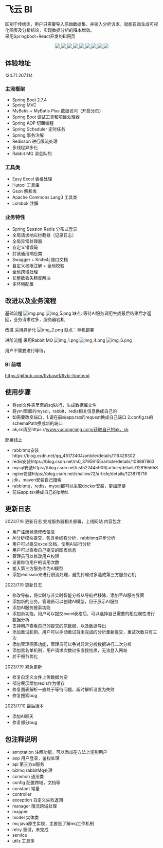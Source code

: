 # 飞云 BI

区别于传统BI，用户只需要导入原始数据集、并输入分析诉求，就能自动生成可视化图表及分析结论，实现数据分析的降本增效。
</br>
采用Springboot+React开发的BI网页

<p align="center">
<a target="_blank" href="https://github.com/X1192176811/blog">
<img src="https://img.shields.io/hexpm/l/plug.svg"/>
<img src="https://img.shields.io/badge/JDK-1.8+-green.svg"/>
<img src="https://img.shields.io/badge/springboot-2.7.3.RELEASE-green"/>
<img src="https://img.shields.io/badge/react-green"/>
<img src="https://img.shields.io/badge/mysql-8.0.29-green"/>
<img src="https://img.shields.io/badge/mybatis--plus-3.4.0-green"/>
<img src="https://img.shields.io/badge/redis-2.3.7.RELEASE-green"/>
<img src="https://img.shields.io/badge/rabbitmq-2.3.7.RELEASE-green"/>
<img src="https://img.shields.io/badge/Jsoup-1.15.3-green"/>
</a>


## 体验地址
124.71.207.114
### 主流框架

- Spring Boot 2.7.4
- Spring MVC
- MyBatis + MyBatis Plus 数据访问（开启分页）
- Spring Boot 调试工具和项目处理器
- Spring AOP 切面编程
- Spring Scheduler 定时任务
- Spring 事务注解
- Redisson 进行限流处理
- 多线程异步化
- Rabbit MQ 消息队列

### 工具类

- Easy Excel 表格处理
- Hutool 工具库
- Gson 解析库
- Apache Commons Lang3 工具类
- Lombok 注解

### 业务特性

- Spring Session Redis 分布式登录
- 全局请求响应拦截器（记录日志）
- 全局异常处理器
- 自定义错误码
- 封装通用响应类
- Swagger + Knife4j 接口文档
- 自定义权限注解 + 全局校验
- 全局跨域处理
- 长整数丢失精度解决
- 多环境配置


## 改进以及业务流程
基础流程
![img.png](img.png)
![img_5.png](img_5.png)
缺点: 等待AI服务调用生成最后结果后才返回，业务请求过多，服务器宕机

改进
采用异步化
![img_2.png](img_2.png)
缺点：单机部署

进阶流程
采用Rabbit MQ
![img_1.png](img_1.png)
![img_4.png](img_4.png)
![img_6.png](img_6.png)

用户不需要进行等待，

### BI 前端
https://github.com/flybase1/flybi-frontend


## 使用步骤
- 将sql文件夹里面的sql执行，生成数据库文件
- 将yml里面的mysql，rabbit，redis相关信息换成自己的
- 如需要改变端口，1.请在前端app.tsx的request换成自己端口 2.config.ts的schemaPath换成新的端口
- ak,sk请至https://www.yucongming.com/获取自己的ak，sk

部署线上
- rabbitmq安装https://blog.csdn.net/qq_45173404/article/details/116429302
- redis安装https://blog.csdn.net/m0_37959155/article/details/108897863
- mysql安装https://blog.csdn.net/cst522445906/article/details/129165658
- nginx安装https://blog.csdn.net/shallow72/article/details/123878716
- jdk，maven安装自己搜索
- rabbitmq，redis，mysql都可以采取docker安装，更加简便
- 前端app.tsx换成自己的ip地址


## 更新日志
2023/7/6 更新日志
完成服务器相关部署，上线网站
内容包含
- 用户注册登录修改信息
- AI分析模块提交，包含单线程分析，rabbitmq异步分析
- 用户可以提交excel文档，使用AI进行分析
- 用户可以查看自己提交的图表信息
- 管理员可以修改用户权限
- 设置每位用户的调用次数
- 接入第三方服务作为AI模型
- 添加redisson来进行限流处理，避免传输过多造成第三方服务宕机

2023/7/9 更新日志
- 修改导航，将实时与非实时智能分析从导航栏移除，添加至AI服务界面
- 添加新的业务，管理员可以创建AI模型，用于展示AI服务
- 添加AI服务搜索功能
- 添加新功能，用户可以提交excel表格后，可以选择自己需要的相应属性进行数据分析
- 支持用户查看自己的提交的原数据，以及数据导出
- 添加重试机制，用户可以手动重试将未完成的分析重新提交，重试次数只有三次
- 添加管理图表功能，管理员可以争对异常分析数据进行二次分析
- 添加黑名单机制，用户请求次数过多直接拉黑，无法登入网站
- 若干细节优化

2023/7/9 紧急更新
- 修复自定义文件上传数据为空
- 部分展示增加redis作为缓存
- 修复图表解析一直处于等待问题，超时解析设置为失败
- 修复搜索bug

2023/7/10 最后版本
- 添加AI聊天
- 修复部分bug

## 包注释说明
- annotation 注解功能，可以添加在方法上鉴别用户
- aop 用户登录，鉴权处理
- api 第三方ai服务
- bizmq rabbitMq处理
- common 通用类
- config 配置跨域，文档等
- constant 常量
- controller 
- exception 自定义失败返回
- manager 限流跨域处理
- mapper
- model  实体类
- mq  java原生实现，主要是了解mq工作机制
- retry  重试，未完成
- service
- utils 工具类